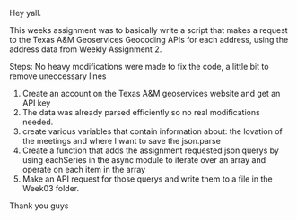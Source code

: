 Hey yall.

This weeks assignment was to basically write a script that makes a request to the
Texas A&M Geoservices Geocoding APIs for each address, using the address data from Weekly Assignment 2.

Steps:
No heavy modifications were made to fix the code, a little bit to remove uneccessary lines 

1. Create an account on the Texas A&M geoservices website and get an API key
2. The data was already parsed efficiently so no real modifications needed.
3. create various variables that contain information about: the lovation of the meetings and where I want to save the json.parse
4. Create a function that adds the assignment requested json querys by using eachSeries in the async module to iterate over an array and operate on each item in the array
5. Make an API request for those querys and write them to a file in the Week03 folder.

Thank you guys

